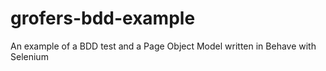 # grofers-bdd-example
An example of a BDD test and a Page Object Model written in Behave with Selenium
